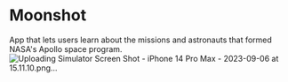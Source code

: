 # Moonshot
App that lets users learn about the missions and astronauts that formed NASA's Apollo space program.
![Uploading Simulator Screen Shot - iPhone 14 Pro Max - 2023-09-06 at 15.11.10.png…]()
